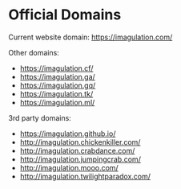 # Official Domains
Current website domain: https://imagulation.com/

Other domains:
* https://imagulation.cf/
* https://imagulation.ga/
* https://imagulation.gq/
* https://imagulation.tk/
* https://imagulation.ml/

3rd party domains:
* https://imagulation.github.io/
* http://imagulation.chickenkiller.com/
* http://imagulation.crabdance.com/
* http://imagulation.jumpingcrab.com/
* http://imagulation.mooo.com/
* http://imagulation.twilightparadox.com/
